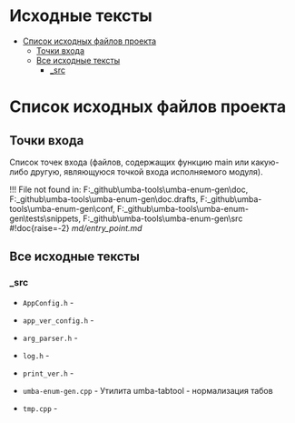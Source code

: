 
# Исходные тексты

- [Список исходных файлов проекта](#user-content-список-исходных-файлов-проекта)
  - [Точки входа](#user-content-точки-входа)
  - [Все исходные тексты](#user-content-все-исходные-тексты)
    - [_src](#user-content-_src)


# Список исходных файлов проекта


## Точки входа

Список точек входа (файлов, содержащих функцию main или какую-либо другую, являющуюся точкой входа исполняемого модуля).

!!! File not found in: F:\_github\umba-tools\umba-enum-gen\doc, F:\_github\umba-tools\umba-enum-gen\doc.drafts, F:\_github\umba-tools\umba-enum-gen\conf, F:\_github\umba-tools\umba-enum-gen\tests\snippets, F:\_github\umba-tools\umba-enum-gen\src
#!doc{raise=-2} _md/entry_point.md_


## Все исходные тексты




### _src

- `AppConfig.h` - 
- `app_ver_config.h` - 
- `arg_parser.h` - 
- `log.h` - 
- `print_ver.h` - 
- `umba-enum-gen.cpp` - Утилита umba-tabtool - нормализация табов

- `tmp.cpp` - 



